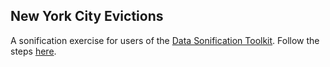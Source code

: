 ## New York City Evictions

A sonification exercise for users of the [Data Sonification Toolkit](https://www.sonificationkit.com/).
Follow the steps [here](https://www.sonificationkit.com/data-sonification/exercises/exercise-3-new-york-city-evictions).
